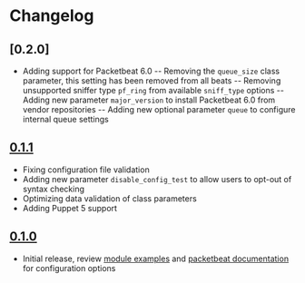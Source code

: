Changelog
=========

## [0.2.0]

- Adding support for Packetbeat 6.0
-- Removing the `queue_size` class parameter, this setting has been removed from all beats
-- Removing unsupported sniffer type `pf_ring` from available `sniff_type` options
-- Adding new parameter `major_version` to install Packetbeat 6.0 from vendor repositories
-- Adding new optional parameter `queue` to configure internal queue settings

## [0.1.1](https://github.com/corey-hammerton/puppet-packetbeat/tree/0.1.1)

- Fixing configuration file validation
- Adding new parameter `disable_config_test` to allow users to opt-out of syntax checking
- Optimizing data validation of class parameters
- Adding Puppet 5 support

## [0.1.0](https://github.com/corey-hammerton/puppet-packetbeat/tree/0.1.0)

- Initial release, review [module examples](https://github.com/corey-hammerton/puppet-packetbeat/blob/0.1.0/examples/init.pp) and [packetbeat documentation](https://www.elastic.co/guide/en/beats/packetbeat/current/index.html)
  for configuration options
